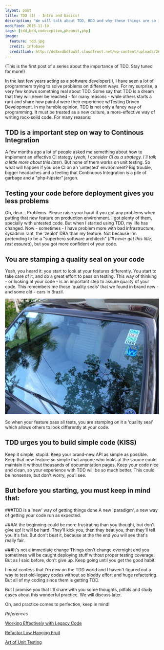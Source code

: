 ```yaml
---
layout: post
title: TDD (1) - Intro and basics!
description: "We will talk about TDD, BDD and why these things are so important on software development"
modified: 2015-11-10
tags: [tdd,bdd,codeception,phpunit,php]
image:
  feature: tdd.jpg
  credit: Infobase
  creditlink: http://de8xvdbdfow5f.cloudfront.net/wp-content/uploads/2015/01/tdd.jpg
---
```


(This is the first post of a series about the importance of TDD. Stay tuned for more!)


In the last few years acting as a software developer(!), I have seen a lot of programmers trying to solve problems on different ways. For my surprise, a very few knows something real about TDD.
Some say that TDD is a dream that they will never be reached - for many reasons - while others starts a rant and share how painful were their experience w/Testing Driven Development.
In my humble opinion, TDD is not only a fancy way of programming. It must be treated as a new culture, a more-effective way of writing rock-solid code. For many reasons:


TDD is a important step on way to Continous Integration
---
A few months ago a lot of people asked me something about how to implement an effective CI stategy (*yeah, I consider CI as a strategy. I`ll talk a little more about this later*). But none of them works on unit testing.
So what will happen if you use CI on an 'untested' environment? Big trouble, bigger headaches and a feeling that Continuous Integration is a pile of garbage and a "php-hipster" jargon.



Testing your code before deployment gives you less problems
---
Oh, dear... Problems. Please raise your hand if you got any problems when putting that new feature on production environment. I got plenty of them, specially with untested code.
But when I started using TDD, my life has changed. Now - sometimes - I have problem more with bad infrastructure, sysadmin rant, the 'zealot' DBA than my feature.
Not because I'm pretending to be a "superhero software architech" (*I'll never get this title, rest assured*), but you got more confident of your code.

You are stamping a quality seal on your code
---
Yeah, you heard it: you start to look at your features differently. You start to take care of it, and do a great effort to pass on testing. This way of thinking - or looking at your code - is an important step to assure quality of your code.
This remembers me those 'quality seals' that we found in brand new -and some old - cars in Brazil.

![](/images/volkswagen-adesivo-selo-qualidade-ok-parabrisa-inspeco-zero-13110-MLB20073101354_042014-F.jpg)


So when your feature pass all tests, you are stamping on it a 'quality seal' which allows others to look differently at your code.


TDD urges you to build simple code (KISS)
---
Keep it simple, stupid. Keep your brand-new API as simple as possible. Keep that new feature so simple that anyone who looks at the source could maintain it without thousands of documentation pages.
Keep your code nice and clean, so your experience with TDD will be so much better. This could be nonsense, but don't worry, you'l see.




But before you starting, you must keep in mind that:
---

###TDD is a 'new' way of getting things done
A new 'paradigm', a new way of getting your code run as expected.

###At the beginning could be more frustrating than you thought, but don't give up!
It will be hard. They'll kick you, then they beat you, then they'll tell you it's fair. But don't beat it, because at the the end you will see that's really fair.

###It's not a immediate change
Things don't change overnight and you sometimes will be caught deploying stuff without proper testing coverage. But as I said before, don't give up. Keep going until you get the good habit.

I must confess that I'm new on the TDD world and I haven't figured out a way to test old-legacy codes without so bloddy effort and huge refactoring. But all of my coding since them is getting TDD.

But I promise you that I'll share with you some thoughts, pitfals and study cases about this wonderful practice. We will discuss later.

Oh, and practice comes to perfection, keep in mind!


*References*

[Working Effectively with Legacy Code](http://www.amazon.com/dp/0131177052/)

[Refactor Low Hanging Fruit](http://c2.com/cgi/wiki?RefactorLowHangingFruit)

[Art of Unit Testing](http://artofunittesting.com/)
